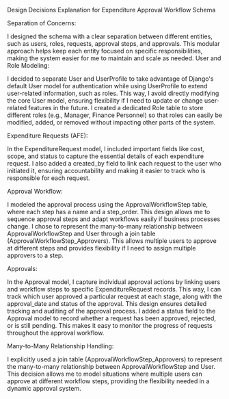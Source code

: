 Design Decisions Explanation for Expenditure Approval Workflow Schema

Separation of Concerns:

I designed the schema with a clear separation between different entities, such as users, roles, requests, approval steps, and approvals. This modular approach helps keep each entity focused on specific responsibilities, making the system easier for me to maintain and scale as needed.
User and Role Modeling:

I decided to separate User and UserProfile to take advantage of Django's default User model for authentication while using UserProfile to extend user-related information, such as roles. This way, I avoid directly modifying the core User model, ensuring flexibility if I need to update or change user-related features in the future.
I created a dedicated Role table to store different roles (e.g., Manager, Finance Personnel) so that roles can easily be modified, added, or removed without impacting other parts of the system.

Expenditure Requests (AFE):

In the ExpenditureRequest model, I included important fields like cost, scope, and status to capture the essential details of each expenditure request. I also added a created_by field to link each request to the user who initiated it, ensuring accountability and making it easier to track who is responsible for each request.

Approval Workflow:

I modeled the approval process using the ApprovalWorkflowStep table, where each step has a name and a step_order. This design allows me to sequence approval steps and adapt workflows easily if business processes change.
I chose to represent the many-to-many relationship between ApprovalWorkflowStep and User through a join table (ApprovalWorkflowStep_Approvers). This allows multiple users to approve at different steps and provides flexibility if I need to assign multiple approvers to a step.

Approvals:

In the Approval model, I capture individual approval actions by linking users and workflow steps to specific ExpenditureRequest records. This way, I can track which user approved a particular request at each stage, along with the approval_date and status of the approval. This design ensures detailed tracking and auditing of the approval process.
I added a status field to the Approval model to record whether a request has been approved, rejected, or is still pending. This makes it easy to monitor the progress of requests throughout the approval workflow.

Many-to-Many Relationship Handling:

I explicitly used a join table (ApprovalWorkflowStep_Approvers) to represent the many-to-many relationship between ApprovalWorkflowStep and User. This decision allows me to model situations where multiple users can approve at different workflow steps, providing the flexibility needed in a dynamic approval system.